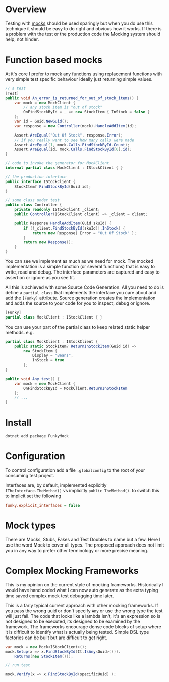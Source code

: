 # Overview

Testing with [mocks](#mock-types) should be used sparingly but when you do use this technique it should be easy to do right and obvious how it works. If there is a problem with the test or the production code the Mocking system should help, not hinder.

# Function based mocks

At it's core I prefer to mock any functions using replacement functions with very simple test specific behaviour ideally just returning simple values.

```c#
// a test
[Test]
public void An_error_is_returned_for_out_of_stock_items() {
    var mock = new MockClient {
        // any stock item is "out of stock"
        OnFindStockById = _ => new StockItem { InStock = false }
    };
    var id = Guid.NewGuid();
    var response = new Controller(mock).HandleAddItem(id);

    Assert.AreEqual("Out Of Stock", response.Error);
    // if you really want to see how many calls were made
    Assert.AreEqual(1, mock.Calls.FindStockById.Count);
    Assert.AreEqual(id, mock.Calls.FindStockById[0].id);
}

// code to invoke the generator for MockClient
internal partial class MockClient : IStockClient { }

// the production interface
public interface IStockClient {
    StockItem? FindStockById(Guid id);
}

// some class under test
public class Controller {
    private readonly IStockClient _client;
    public Controller(IStockClient client) => _client = client;

    public Response HandleAddItem(Guid skuId) {
        if (!_client.FindStockById(skuId)!.InStock) {
            return new Response{ Error = "Out Of Stock" };
        }
        return new Response();
    }
}
```

You can see we implement as much as we need for mock. The mocked implementation is a simple function (or several functions) that is easy to write, read and debug. The interface parameters are captured and easy to assert on or ignore as you see fit.

All this is achieved with some Source Code Generation. All you need to do is define a `partial class` that implements the interface you care about and add the `[Funky]` attribute. Source generation creates the implementation and adds the source to your code for you to inspect, debug or ignore.

```c#
[Funky]
partial class MockClient : IStockClient { }
```

You can use your part of the partial class to keep related static helper methods. e.g.

```c#
partial class MockClient : IStockClient {
    public static StockItem? ReturnInStockItem(Guid id) =>
        new StockItem {
            Display = "Beans",
            InStock = true
        };
}

public void Any_test() {
    var mock = new MockClient {
        OnFindStockById = MockClient.ReturnInStockItem
    };
    // ...
}
```
# Install

```shell
dotnet add package FunkyMock
```
# Configuration

To control configuration add a file `.globalconfig` to the root of your consuming test project.

Interfaces are, by default, implemented explicitly `ITheInterface.TheMethod()` vs implicitly `public TheMethod()`. to switch this to implicit set the following

```ini
funky.explicit_interfaces = false
```

# Mock types

There are Mocks, Stubs, Fakes and Test Doubles to name but a few. Here I use the word Mock to cover all types. The proposed approach does not limit you in any way to prefer other terminology or more precise meaning.

# Complex Mocking Frameworks

This is my opinion on the current style of mocking frameworks. Historically I would have hand coded what I can now auto generate as the extra typing time saved complex mock test debugging time later.

This is a farly typical current approach with other mocking frameworks. If you pass the wrong uuid or don't specify `Any` or use the wrong type the test will just fail. The code that looks like a lambda isn't, it's an expression so is not designed to be executed, its designed to be examined by the framework. The frameworks encourage dense code blocks of setup where it is difficult to identify what is actually being tested. Simple DSL type factories can be built but are difficult to get right.

```csharp
var mock = new Mock<IStockClient>();
mock.Setup(x => x.FindStockById(It.IsAny<Guid>())).
    Returns(new StockItem()));

// run test

mock.Verify(x => x.FindStockById(specificUuid) );
```

